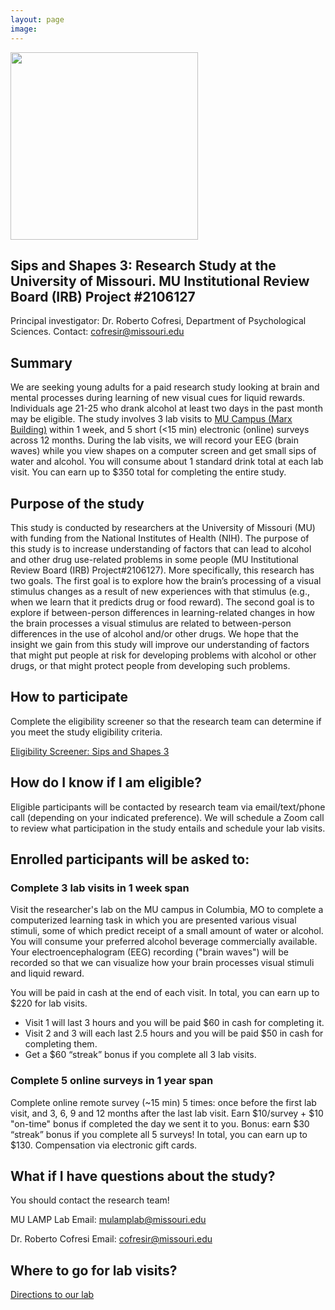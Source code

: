 ```yaml
---
layout: page
image: 
---
```


<img src="/assets/images/SAS3.png" width="300">

## Sips and Shapes 3: Research Study at the University of Missouri. MU Institutional Review Board (IRB) Project #2106127

Principal investigator: Dr. Roberto Cofresi, Department of Psychological Sciences. Contact: cofresir@missouri.edu

## Summary
We are seeking young adults for a paid research study looking at brain and mental processes during learning of new visual cues for liquid rewards. Individuals age 21-25 who drank alcohol at least two days in the past month may be eligible. The study involves 3 lab visits to <a href="https://mulamplab.org/directions.html">MU Campus (Marx Building)</a> within 1 week, and 5 short (<15 min) electronic (online) surveys across 12 months. During the lab visits, we will record your EEG (brain waves) while you view shapes on a computer screen and get small sips of water and alcohol. You will consume about 1 standard drink total at each lab visit. You can earn up to $350 total for completing the entire study.  


## Purpose of the study
This study is conducted by researchers at the University of Missouri (MU) with funding from the National Institutes of Health (NIH). The purpose of this study is to increase understanding of factors that can lead to alcohol and other drug use-related problems in some people (MU Institutional Review Board (IRB) Project#2106127).  More specifically, this research has two goals. The first goal is to explore how the brain’s processing of a visual stimulus changes as a result of new experiences with that stimulus (e.g., when we learn that it predicts drug or food reward). The second goal is to explore if between-person differences in learning-related changes in how the brain processes a visual stimulus are related to between-person differences in the use of alcohol and/or other drugs. We hope that the insight we gain from this study will improve our understanding of factors that might put people at risk for developing problems with alcohol or other drugs, or that might protect people from developing such problems. 


## How to participate
Complete the eligibility screener so that the research team can determine if you meet the study eligibility criteria.  


<a href="https://redcap.link/sas3" class="button special">Eligibility Screener: Sips and Shapes 3</a>


## How do I know if I am eligible?
Eligible participants will be contacted by research team via email/text/phone call (depending on your indicated preference). We will schedule a Zoom call to review what participation in the study entails and schedule your lab visits.

## Enrolled participants will be asked to:
### Complete 3 lab visits in 1 week span
Visit the researcher's lab on the MU campus in Columbia, MO to complete a computerized learning task in which you are presented various visual stimuli, some of which predict receipt of a small amount of water or alcohol. You will consume your preferred alcohol beverage commercially available. Your electroencephalogram (EEG) recording ("brain waves") will be recorded so that we can visualize how your brain processes visual stimuli and liquid reward. 

You will be paid in cash at the end of each visit. In total, you can earn up to $220 for lab visits.
- Visit 1 will last 3 hours and you will be paid $60 in cash for completing it. 
- Visit 2 and 3 will each last 2.5 hours and you will be paid $50 in cash for completing them.  
- Get a $60 “streak” bonus if you complete all 3 lab visits. 

### Complete 5 online surveys in 1 year span
Complete online remote survey (~15 min) 5 times: once before the first lab visit, and 3, 6, 9 and 12 months after the last lab visit. Earn $10/survey + $10 "on-time" bonus if completed the day we sent it to you. Bonus: earn $30 “streak” bonus if you complete all 5 surveys! In total, you can earn up to $130. Compensation via electronic gift cards.


## What if I have questions about the study?
You should contact the research team!  

MU LAMP Lab
Email: mulamplab@missouri.edu
  
Dr. Roberto Cofresi
Email: cofresir@missouri.edu


## Where to go for lab visits?
<a href="https://mulamplab.org/directions.html">Directions to our lab</a>


